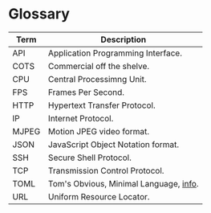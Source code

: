 
# Glossary


| Term              | Description                             |
| ----------------- | --------------------------------------- |
| API      | Application Programming Interface.               |
| COTS| Commercial off the shelve. |
| CPU | Central Processimng Unit.         |
| FPS | Frames Per Second. |
| HTTP          | Hypertext Transfer Protocol.       |
| IP        | Internet Protocol.   |
| MJPEG        | Motion JPEG video format.   |
| JSON        | JavaScript Object Notation format.   |
| SSH        | Secure Shell Protocol.   |
| TCP        | Transmission Control Protocol.   |
| TOML | Tom's Obvious, Minimal Language, [info](https://github.com/toml-lang/toml). |
| URL | Uniform Resource Locator. |
